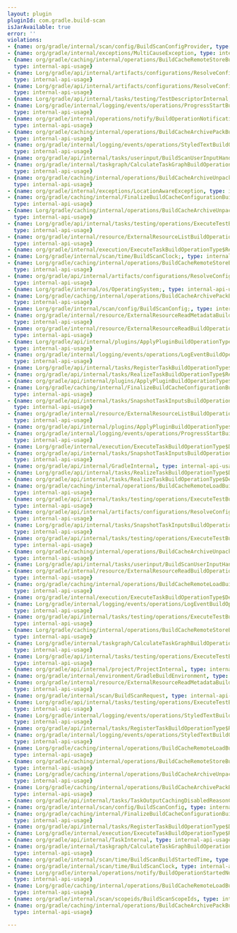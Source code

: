 ```yaml
---
layout: plugin
pluginId: com.gradle.build-scan
isJarAvailable: true
error: ''
violations:
- {name: org/gradle/internal/scan/config/BuildScanConfigProvider, type: internal-api-usage}
- {name: org/gradle/internal/exceptions/MultiCauseException, type: internal-api-usage}
- {name: org/gradle/caching/internal/operations/BuildCacheRemoteStoreBuildOperationType$Details,
  type: internal-api-usage}
- {name: Lorg/gradle/api/internal/artifacts/configurations/ResolveConfigurationDependenciesBuildOperationType$Result;,
  type: internal-api-usage}
- {name: Lorg/gradle/api/internal/artifacts/configurations/ResolveConfigurationDependenciesBuildOperationType$Details;,
  type: internal-api-usage}
- {name: Lorg/gradle/api/internal/tasks/testing/TestDescriptorInternal;, type: internal-api-usage}
- {name: Lorg/gradle/internal/logging/events/operations/ProgressStartBuildOperationProgressDetails;,
  type: internal-api-usage}
- {name: org/gradle/internal/operations/notify/BuildOperationNotificationListenerRegistrar,
  type: internal-api-usage}
- {name: org/gradle/caching/internal/operations/BuildCacheArchivePackBuildOperationType$Result,
  type: internal-api-usage}
- {name: org/gradle/internal/logging/events/operations/StyledTextBuildOperationProgressDetails$Span,
  type: internal-api-usage}
- {name: org/gradle/api/internal/tasks/userinput/BuildScanUserInputHandler, type: internal-api-usage}
- {name: org/gradle/internal/taskgraph/CalculateTaskGraphBuildOperationType$Result,
  type: internal-api-usage}
- {name: org/gradle/caching/internal/operations/BuildCacheArchiveUnpackBuildOperationType$Details,
  type: internal-api-usage}
- {name: org/gradle/internal/exceptions/LocationAwareException, type: internal-api-usage}
- {name: org/gradle/caching/internal/FinalizeBuildCacheConfigurationBuildOperationType$Details,
  type: internal-api-usage}
- {name: Lorg/gradle/caching/internal/operations/BuildCacheArchiveUnpackBuildOperationType$Details;,
  type: internal-api-usage}
- {name: Lorg/gradle/api/internal/tasks/testing/operations/ExecuteTestBuildOperationType$Output;,
  type: internal-api-usage}
- {name: org/gradle/internal/resource/ExternalResourceListBuildOperationType$Details,
  type: internal-api-usage}
- {name: org/gradle/internal/execution/ExecuteTaskBuildOperationType$Result, type: internal-api-usage}
- {name: Lorg/gradle/internal/scan/time/BuildScanClock;, type: internal-api-usage}
- {name: Lorg/gradle/caching/internal/operations/BuildCacheRemoteStoreBuildOperationType$Result;,
  type: internal-api-usage}
- {name: org/gradle/api/internal/artifacts/configurations/ResolveConfigurationDependenciesBuildOperationType$Result,
  type: internal-api-usage}
- {name: Lorg/gradle/internal/os/OperatingSystem;, type: internal-api-usage}
- {name: Lorg/gradle/caching/internal/operations/BuildCacheArchivePackBuildOperationType$Details;,
  type: internal-api-usage}
- {name: Lorg/gradle/internal/scan/config/BuildScanConfig;, type: internal-api-usage}
- {name: org/gradle/internal/resource/ExternalResourceReadMetadataBuildOperationType$Result,
  type: internal-api-usage}
- {name: org/gradle/internal/resource/ExternalResourceReadBuildOperationType$Details,
  type: internal-api-usage}
- {name: Lorg/gradle/api/internal/plugins/ApplyPluginBuildOperationType$Details;,
  type: internal-api-usage}
- {name: org/gradle/internal/logging/events/operations/LogEventBuildOperationProgressDetails,
  type: internal-api-usage}
- {name: Lorg/gradle/api/internal/tasks/RegisterTaskBuildOperationType$Details;, type: internal-api-usage}
- {name: org/gradle/api/internal/tasks/RealizeTaskBuildOperationType$Result, type: internal-api-usage}
- {name: org/gradle/api/internal/plugins/ApplyPluginBuildOperationType$Details, type: internal-api-usage}
- {name: Lorg/gradle/caching/internal/FinalizeBuildCacheConfigurationBuildOperationType$Result;,
  type: internal-api-usage}
- {name: org/gradle/api/internal/tasks/SnapshotTaskInputsBuildOperationType$Details,
  type: internal-api-usage}
- {name: org/gradle/internal/resource/ExternalResourceListBuildOperationType$Result,
  type: internal-api-usage}
- {name: org/gradle/api/internal/plugins/ApplyPluginBuildOperationType$Result, type: internal-api-usage}
- {name: org/gradle/internal/logging/events/operations/ProgressStartBuildOperationProgressDetails,
  type: internal-api-usage}
- {name: Lorg/gradle/internal/execution/ExecuteTaskBuildOperationType$Details;, type: internal-api-usage}
- {name: org/gradle/api/internal/tasks/SnapshotTaskInputsBuildOperationType$Result,
  type: internal-api-usage}
- {name: org/gradle/api/internal/GradleInternal, type: internal-api-usage}
- {name: Lorg/gradle/api/internal/tasks/RealizeTaskBuildOperationType$Details;, type: internal-api-usage}
- {name: org/gradle/api/internal/tasks/RealizeTaskBuildOperationType$Details, type: internal-api-usage}
- {name: org/gradle/caching/internal/operations/BuildCacheRemoteLoadBuildOperationType$Result,
  type: internal-api-usage}
- {name: org/gradle/api/internal/tasks/testing/operations/ExecuteTestBuildOperationType$Result,
  type: internal-api-usage}
- {name: org/gradle/api/internal/artifacts/configurations/ResolveConfigurationDependenciesBuildOperationType$Details,
  type: internal-api-usage}
- {name: Lorg/gradle/api/internal/tasks/SnapshotTaskInputsBuildOperationType$Result;,
  type: internal-api-usage}
- {name: org/gradle/api/internal/tasks/testing/operations/ExecuteTestBuildOperationType$Details,
  type: internal-api-usage}
- {name: org/gradle/caching/internal/operations/BuildCacheArchiveUnpackBuildOperationType$Result,
  type: internal-api-usage}
- {name: Lorg/gradle/api/internal/tasks/userinput/BuildScanUserInputHandler;, type: internal-api-usage}
- {name: org/gradle/internal/resource/ExternalResourceReadBuildOperationType$Result,
  type: internal-api-usage}
- {name: org/gradle/caching/internal/operations/BuildCacheRemoteLoadBuildOperationType$Details,
  type: internal-api-usage}
- {name: org/gradle/internal/execution/ExecuteTaskBuildOperationType$Details, type: internal-api-usage}
- {name: Lorg/gradle/internal/logging/events/operations/LogEventBuildOperationProgressDetails;,
  type: internal-api-usage}
- {name: org/gradle/api/internal/tasks/testing/operations/ExecuteTestBuildOperationType$Output,
  type: internal-api-usage}
- {name: Lorg/gradle/caching/internal/operations/BuildCacheRemoteStoreBuildOperationType$Details;,
  type: internal-api-usage}
- {name: Lorg/gradle/internal/taskgraph/CalculateTaskGraphBuildOperationType$Result;,
  type: internal-api-usage}
- {name: Lorg/gradle/api/internal/tasks/testing/operations/ExecuteTestBuildOperationType$Details;,
  type: internal-api-usage}
- {name: org/gradle/api/internal/project/ProjectInternal, type: internal-api-usage}
- {name: org/gradle/internal/environment/GradleBuildEnvironment, type: internal-api-usage}
- {name: org/gradle/internal/resource/ExternalResourceReadMetadataBuildOperationType$Details,
  type: internal-api-usage}
- {name: org/gradle/internal/scan/BuildScanRequest, type: internal-api-usage}
- {name: Lorg/gradle/api/internal/tasks/testing/operations/ExecuteTestBuildOperationType$Result;,
  type: internal-api-usage}
- {name: Lorg/gradle/internal/logging/events/operations/StyledTextBuildOperationProgressDetails;,
  type: internal-api-usage}
- {name: org/gradle/api/internal/tasks/RegisterTaskBuildOperationType$Result, type: internal-api-usage}
- {name: org/gradle/internal/logging/events/operations/StyledTextBuildOperationProgressDetails,
  type: internal-api-usage}
- {name: Lorg/gradle/caching/internal/operations/BuildCacheRemoteLoadBuildOperationType$Details;,
  type: internal-api-usage}
- {name: org/gradle/caching/internal/operations/BuildCacheRemoteStoreBuildOperationType$Result,
  type: internal-api-usage}
- {name: Lorg/gradle/caching/internal/operations/BuildCacheArchiveUnpackBuildOperationType$Result;,
  type: internal-api-usage}
- {name: Lorg/gradle/caching/internal/operations/BuildCacheArchivePackBuildOperationType$Result;,
  type: internal-api-usage}
- {name: org/gradle/api/internal/tasks/TaskOutputCachingDisabledReasonCategory, type: internal-api-usage}
- {name: org/gradle/internal/scan/config/BuildScanConfig, type: internal-api-usage}
- {name: org/gradle/caching/internal/FinalizeBuildCacheConfigurationBuildOperationType$Result,
  type: internal-api-usage}
- {name: org/gradle/api/internal/tasks/RegisterTaskBuildOperationType$Details, type: internal-api-usage}
- {name: Lorg/gradle/internal/execution/ExecuteTaskBuildOperationType$Result;, type: internal-api-usage}
- {name: org/gradle/api/internal/TaskInternal, type: internal-api-usage}
- {name: org/gradle/internal/taskgraph/CalculateTaskGraphBuildOperationType$Details,
  type: internal-api-usage}
- {name: org/gradle/internal/scan/time/BuildScanBuildStartedTime, type: internal-api-usage}
- {name: org/gradle/internal/scan/time/BuildScanClock, type: internal-api-usage}
- {name: Lorg/gradle/internal/operations/notify/BuildOperationStartedNotification;,
  type: internal-api-usage}
- {name: Lorg/gradle/caching/internal/operations/BuildCacheRemoteLoadBuildOperationType$Result;,
  type: internal-api-usage}
- {name: org/gradle/internal/scan/scopeids/BuildScanScopeIds, type: internal-api-usage}
- {name: org/gradle/caching/internal/operations/BuildCacheArchivePackBuildOperationType$Details,
  type: internal-api-usage}

---
```

